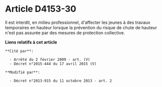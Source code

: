 # Article D4153-30

Il est interdit, en milieu professionnel, d'affecter les jeunes à des travaux temporaires en hauteur lorsque la prévention du
risque de chute de hauteur n'est pas assurée par des mesures de protection collective.

**Liens relatifs à cet article**

	**Cité par**:

	  - Arrêté du 2 février 2009 - art. (V)
	  - Décret n°2015-444 du 17 avril 2015 (V)

	**Modifié par**:

	  - Décret n°2013-915 du 11 octobre 2013 - art. 2
